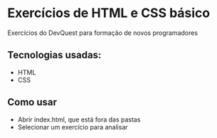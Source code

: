 # Exercícios de HTML e CSS básico
Exercícios do DevQuest para formação de novos programadores

## Tecnologias usadas:
- HTML
- CSS

## Como usar
- Abrir index.html, que está fora das pastas
- Selecionar um exercício para analisar